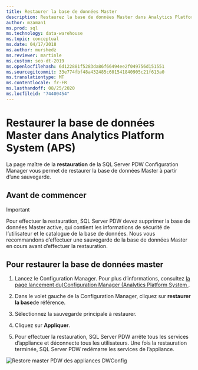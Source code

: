 ```yaml
---
title: Restaurer la base de données Master
description: Restaurez la base de données Master dans Analytics Platform System (APS).
author: mzaman1
ms.prod: sql
ms.technology: data-warehouse
ms.topic: conceptual
ms.date: 04/17/2018
ms.author: murshedz
ms.reviewer: martinle
ms.custom: seo-dt-2019
ms.openlocfilehash: 6d122881f5283da86f66494ee2f049756d151551
ms.sourcegitcommit: 33e774fbf48a432485c601541840905c21f613a0
ms.translationtype: MT
ms.contentlocale: fr-FR
ms.lasthandoff: 08/25/2020
ms.locfileid: "74400454"
---
```

# <a name="restore-the-master-database-in-analytics-platform-system-aps"></a>Restaurer la base de données Master dans Analytics Platform System (APS)
La page maître de la **restauration** de la SQL Server PDW Configuration Manager vous permet de restaurer la base de données Master à partir d’une sauvegarde.  
  
## <a name="before-you-begin"></a>Avant de commencer  
  
> [!IMPORTANT]  
> Pour effectuer la restauration, SQL Server PDW devez supprimer la base de données Master active, qui contient les informations de sécurité de l’utilisateur et le catalogue de la base de données. Nous vous recommandons d’effectuer une sauvegarde de la base de données Master en cours avant d’effectuer la restauration.  
  
## <a name="to-restore-the-master-database"></a>Pour restaurer la base de données master  
  
1.  Lancez le Configuration Manager. Pour plus d’informations, consultez [la page lancement du&#41;Configuration Manager &#40;Analytics Platform System ](launch-the-configuration-manager.md).  
  
2.  Dans le volet gauche de la Configuration Manager, cliquez sur **restaurer la base**de référence.  
  
3.  Sélectionnez la sauvegarde principale à restaurer.  
  
4.  Cliquez sur **Appliquer**.  
  
5.  Pour effectuer la restauration, SQL Server PDW arrête tous les services d’appliance et déconnecte tous les utilisateurs. Une fois la restauration terminée, SQL Server PDW redémarre les services de l’appliance.  
  
![Restore master PDW des appliances DWConfig](./media/restore-the-master-database/SQL_Server_PDW_DWConfig_ApplPDWRestore.png "SQL_Server_PDW_DWConfig_ApplPDWRestore")  
  
